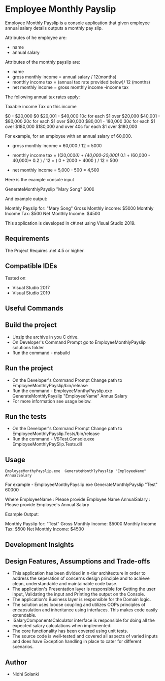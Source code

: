 # Employee Monthly Payslip

Employee Monthly Payslip is a console application that given employee annual salary details outputs a monthly pay slip.

Attributes of he employee are:
- name
- annual salary

Attributes of the monthly payslip are:

- name
- gross monthly income  = annual salary / 12(months)
- monthly income tax    = (annual tax rate provided below)/ 12 (months)
- net monthly income    = gross monthly income -income tax

The following annual tax rates apply:
 
Taxable income              Tax on this income

$0 - $20,000                 $0
$20,001 - $40,000            10c for each $1 over $20,000
$40,001 - $80,000            20c for each $1 over $80,000
$80,001 - 180,000            30c for each $1 over $180,000
$180,000 and over            40c for each $1 over $180,000

For example, for an employee with an annual salary of 60,000.

- gross monthly income = 60,000 / 12
  = 5000

- monthly income tax
  = ((20,000*0) + (40,000-20,000)* 0.1 + (60,000 - 40,000)* 0.2 ) / 12
  = ( 0 + 2000 + 4000 ) / 12
  = 500

- net monthly income
  = 5,000 - 500
  = 4,500

Here is the example console input

GenerateMonthlyPayslip "Mary Song" 6000

And example output:

Monthly Payslip for: "Mary Song"
Gross Monthly income: $5000
Monthly Income Tax: $500
Net Monthly Income: $4500

This application is developed in c#.net using Visual Studio 2019.

## Requirements

The Project Requires .net 4.5 or higher.

## Compatible IDEs

Tested on:

- Visual Studio 2017
- Visual Studio 2019

## Useful Commands

## Build the project

- Unzip the archive in you C drive.
- On Developer's Command Prompt go to EmployeeMonthlyPayslip solutions folder
- Run the command - msbuild

## Run the project

- On the Developer's Command Prompt Change path to EmployeeMonthlyPayslip/bin/release
- Run the command - EmployeeMonthyPayslip.exe  GenerateMonthlyPayslip "EmployeeName" AnnualSalary
- For more information see usage below.

## Run the tests

- On the Developer's Command Prompt Change path to EmployeeMonthlyPayslip.Tests/bin/release
- Run the command - VSTest.Console.exe EmployeeMonthlyPaySlip.Tests.dll

## Usage


    EmployeeMonthyPayslip.exe  GenerateMonthlyPayslip "EmployeeName" AnnualSalary

For example - EmployeeMonthyPayslip.exe GenerateMonthlyPayslip "Test" 60000

Where 
    EmployeeName      : Please provide Employee Name
    AnnualSalary      : Please provide Employee's Annual Salary

Example Output: 

Monthly Payslip for: "Test"
Gross Monthly Income: $5000
Monthly Income Tax: $500
Net Monthly Income: $4500

## Development Insights

## Design Features, Assumptions and Trade-offs 

- This application has been divided in n-tier architecture in order to address the seperation of concerns design principle and to achieve clean, understandable and maintainable code base.
- The application's Presentation layer is responsible for Getting the user input, Validating the input and Printing the output on the Console.
- The application's Business layer is responsible for the Domain logic.
- The solution uses looose coupling and utilizes OOPs principles of encapsulation and inheritance using interfaces. This makes code easily extendable.
- ISalaryComponentsCalculator interface is responsible for doing all the expected salary calculations when implemented.
- The core functionality has been covered using unit tests.
- The source code is well-tested and covered all aspects of varied inputs and does have Exception handling in place to cater for different scenarios.


## Author

- Nidhi Solanki
